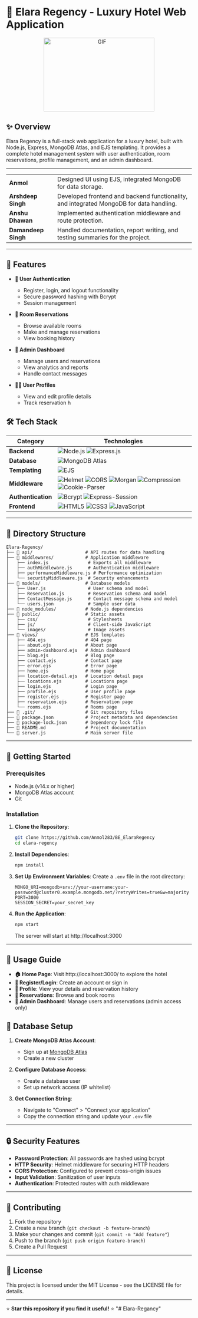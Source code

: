 # 🏨 Elara Regency - Luxury Hotel Web Application
<div align="center">
<img src="https://github.com/user-attachments/assets/f75964ce-d558-4b82-a66b-302f5acc4a3f" alt="GIF" width="300" height="200">
</div>

## ✨ Overview

Elara Regency is a full-stack web application for a luxury hotel, built with Node.js, Express, MongoDB Atlas, and EJS templating. It provides a complete hotel management system with user authentication, room reservations, profile management, and an admin dashboard.

---

<div align="center">
  <table>
    <tr>
      <td><b>Anmol</b></td>
      <td>Designed UI using EJS, integrated MongoDB for data storage.</td>
    </tr>
    <tr>
      <td><b>Arshdeep Singh</b></td>
      <td>Developed frontend and backend functionality, and integrated MongoDB for data handling.</td>
    </tr>
    <tr>
      <td><b>Anshu Dhawan</b></td>
      <td>Implemented authentication middleware and route protection.</td>
    </tr>
    <tr>
      <td><b>Damandeep Singh</b></td>
      <td>Handled documentation, report writing, and testing summaries for the project.</td>
    </tr>
  </table>
</div>

---

## 🌟 Features

- **👤 User Authentication**
  - Register, login, and logout functionality  
  - Secure password hashing with Bcrypt  
  - Session management  

- **🛌 Room Reservations**
  - Browse available rooms  
  - Make and manage reservations  
  - View booking history  

- **👑 Admin Dashboard**
  - Manage users and reservations  
  - View analytics and reports  
  - Handle contact messages  

- **👨‍💼 User Profiles**
  - View and edit profile details  
  - Track reservation h


## 🛠️ Tech Stack

| Category         | Technologies                                                                                                           |
|------------------|-----------------------------------------------------------------------------------------------------------------------|
| **Backend**      | <img src="https://img.shields.io/badge/Node.js-339933?style=for-the-badge&logo=node.js&logoColor=white" alt="Node.js" /> <img src="https://img.shields.io/badge/Express.js-000000?style=for-the-badge&logo=express&logoColor=white" alt="Express.js" /> |
| **Database**     | <img src="https://img.shields.io/badge/MongoDB-47A248?style=for-the-badge&logo=mongodb&logoColor=white" alt="MongoDB Atlas" /> |
| **Templating**   | <img src="https://img.shields.io/badge/EJS-%23B4CA65.svg?style=for-the-badge&logo=ejs&logoColor=black" alt="EJS" /> |
| **Middleware**   | <img src="https://img.shields.io/badge/Helmet-000000?style=for-the-badge&logo=helmet&logoColor=white" alt="Helmet" /> <img src="https://img.shields.io/badge/CORS-000000?style=for-the-badge&logo=cors&logoColor=white" alt="CORS" /> <img src="https://img.shields.io/badge/Morgan-000000?style=for-the-badge&logo=morgan&logoColor=white" alt="Morgan" /> <img src="https://img.shields.io/badge/Compression-000000?style=for-the-badge&logo=compression&logoColor=white" alt="Compression" /> <img src="https://img.shields.io/badge/Cookie--Parser-000000?style=for-the-badge&logo=cookie-parser&logoColor=white" alt="Cookie-Parser" /> |
| **Authentication** | <img src="https://img.shields.io/badge/Bcrypt-000000?style=for-the-badge&logo=bcrypt&logoColor=white" alt="Bcrypt" /> <img src="https://img.shields.io/badge/Express--Session-000000?style=for-the-badge&logo=express-session&logoColor=white" alt="Express-Session" /> |
| **Frontend**     | <img src="https://img.shields.io/badge/HTML5-%23E34F26.svg?style=for-the-badge&logo=html5&logoColor=white" alt="HTML5" /> <img src="https://img.shields.io/badge/CSS3-%231572B6.svg?style=for-the-badge&logo=css3&logoColor=white" alt="CSS3" /> <img src="https://img.shields.io/badge/JavaScript-%23F7DF1E.svg?style=for-the-badge&logo=javascript&logoColor=black" alt="JavaScript" /> |

---

## 📁 Directory Structure

```
Elara-Regency/
├── 📂 api/                    # API routes for data handling
├── 📂 middlewares/            # Application middleware
│   ├── index.js               # Exports all middleware
│   ├── authMiddleware.js      # Authentication middleware
│   ├── performanceMiddleware.js # Performance optimization
│   └── securityMiddleware.js  # Security enhancements
├── 📂 models/                 # Database models
│   ├── User.js                # User schema and model
│   ├── Reservation.js         # Reservation schema and model
│   ├── ContactMessage.js      # Contact message schema and model
│   └── users.json             # Sample user data
├── 📂 node_modules/           # Node.js dependencies
├── 📂 public/                 # Static assets
│   ├── css/                   # Stylesheets
│   ├── js/                    # Client-side JavaScript
│   └── images/                # Image assets
├── 📂 views/                  # EJS templates
│   ├── 404.ejs               # 404 page
│   ├── about.ejs             # About page
│   ├── admin-dashboard.ejs   # Admin dashboard
│   ├── blog.ejs              # Blog page
│   ├── contact.ejs           # Contact page
│   ├── error.ejs             # Error page
│   ├── home.ejs              # Home page
│   ├── location-detail.ejs   # Location detail page
│   ├── locations.ejs         # Locations page
│   ├── login.ejs             # Login page
│   ├── profile.ejs           # User profile page
│   ├── register.ejs          # Register page
│   ├── reservation.ejs       # Reservation page
│   └── rooms.ejs             # Rooms page
├── 📂 .git/                   # Git repository files
├── 📄 package.json            # Project metadata and dependencies
├── 📄 package-lock.json       # Dependency lock file
├── 📄 README.md               # Project documentation
└── 📄 server.js               # Main server file
```
---

## 🚀 Getting Started

### Prerequisites

- Node.js (v14.x or higher)
- MongoDB Atlas account
- Git

### Installation

1. **Clone the Repository**:
   ```bash
   git clone https://github.com/Anmol283/BE_ElaraRegency
   cd elara-regency
   ```

2. **Install Dependencies**:
   ```bash
   npm install
   ```

3. **Set Up Environment Variables**:
   Create a `.env` file in the root directory:
   ```
   MONGO_URI=mongodb+srv://your-username:your-password@cluster0.example.mongodb.net/?retryWrites=true&w=majority
   PORT=3000
   SESSION_SECRET=your_secret_key
   ```

4. **Run the Application**:
   ```bash
   npm start
   ```

   The server will start at http://localhost:3000
---

## 🧭 Usage Guide

- **🏠 Home Page**: Visit http://localhost:3000/ to explore the hotel
- **📝 Register/Login**: Create an account or sign in
- **👤 Profile**: View your details and reservation history
- **🛌 Reservations**: Browse and book rooms
- **👑 Admin Dashboard**: Manage users and reservations (admin access only)

## 💾 Database Setup

1. **Create MongoDB Atlas Account**:
   - Sign up at [MongoDB Atlas](https://www.mongodb.com/cloud/atlas)
   - Create a new cluster

2. **Configure Database Access**:
   - Create a database user
   - Set up network access (IP whitelist)

3. **Get Connection String**:
   - Navigate to "Connect" > "Connect your application"
   - Copy the connection string and update your `.env` file
---

## 🔒 Security Features

- **Password Protection**: All passwords are hashed using bcrypt
- **HTTP Security**: Helmet middleware for securing HTTP headers
- **CORS Protection**: Configured to prevent cross-origin issues
- **Input Validation**: Sanitization of user inputs
- **Authentication**: Protected routes with auth middleware
---

## 🤝 Contributing

1. Fork the repository
2. Create a new branch (`git checkout -b feature-branch`)
3. Make your changes and commit (`git commit -m "Add feature"`)
4. Push to the branch (`git push origin feature-branch`)
5. Create a Pull Request

---

## 📜 License

This project is licensed under the MIT License - see the LICENSE file for details.

---

⭐ **Star this repository if you find it useful!** ⭐
"# Elara-Regancy" 

